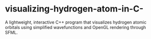 # visualizing-hydrogen-atom-in-C-
A lightweight, interactive C++ program that visualizes hydrogen atomic orbitals using simplified wavefunctions and OpenGL rendering through SFML.
